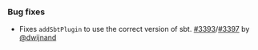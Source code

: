 ### Bug fixes

- Fixes `addSbtPlugin` to use the correct version of sbt. [#3393][]/[#3397][] by [@dwijnand][]

  [#3393]: https://github.com/sbt/sbt/issues/3393
  [#3397]: https://github.com/sbt/sbt/pull/3397
  [@dwijnand]: http://github.com/dwijnand
